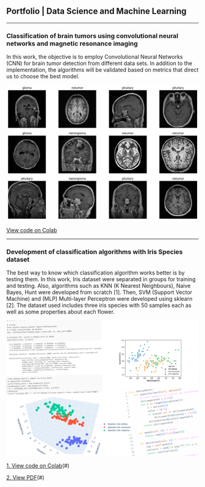 
## Portfolio | Data Science and Machine Learning

---

### Classification of brain tumors using convolutional neural networks and magnetic resonance imaging
In this work, the objective is to employ Convolutional Neural Networks (CNN) for brain tumor detection from different data sets. In addition to the implementation, the algorithms will be validated based on metrics that direct us to choose the best model.


<img src="images/post1.png?raw=true" />

[View code on Colab](https://colab.research.google.com/)

---


### Development of classification algorithms with Iris Species dataset
The best way to know which classification algorithm works better is by testing them. In this work, Iris dataset were separated in groups for training and testing. Also, algorithms such as KNN (K Nearest Neighbours), Naive Bayes, Hunt were developed from scratch [1]. Then, SVM (Support Vector Machine) and (MLP) Multi-layer Perceptron  were developed using sklearn [2].
The dataset used includes three iris species with 50 samples each as well as some properties about each flower.

<img src="images/post-iris.png?raw=true" />

[1. View code on Colab]([https://colab.research.google.com/](https://colab.research.google.com/drive/1dfI1twAIBGb7UJna3posjjmtAWBJIgAJ?usp=sharing))(#)

[2. View PDF](/Iris1)(#)

